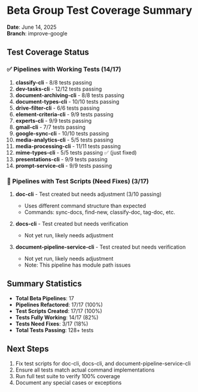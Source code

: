 # Beta Group Test Coverage Summary

**Date**: June 14, 2025  
**Branch**: improve-google  

## Test Coverage Status

### ✅ Pipelines with Working Tests (14/17)
1. **classify-cli** - 8/8 tests passing
2. **dev-tasks-cli** - 12/12 tests passing  
3. **document-archiving-cli** - 8/8 tests passing
4. **document-types-cli** - 10/10 tests passing
5. **drive-filter-cli** - 6/6 tests passing
6. **element-criteria-cli** - 9/9 tests passing
7. **experts-cli** - 9/9 tests passing
8. **gmail-cli** - 7/7 tests passing
9. **google-sync-cli** - 10/10 tests passing
10. **media-analytics-cli** - 5/5 tests passing
11. **media-processing-cli** - 11/11 tests passing
12. **mime-types-cli** - 5/5 tests passing ✅ (just fixed)
13. **presentations-cli** - 9/9 tests passing
14. **prompt-service-cli** - 9/9 tests passing

### 🚧 Pipelines with Test Scripts (Need Fixes) (3/17)
1. **doc-cli** - Test created but needs adjustment (3/10 passing)
   - Uses different command structure than expected
   - Commands: sync-docs, find-new, classify-doc, tag-doc, etc.
   
2. **docs-cli** - Test created but needs verification
   - Not yet run, likely needs adjustment
   
3. **document-pipeline-service-cli** - Test created but needs verification
   - Not yet run, likely needs adjustment
   - Note: This pipeline has module path issues

## Summary Statistics
- **Total Beta Pipelines**: 17
- **Pipelines Refactored**: 17/17 (100%)
- **Test Scripts Created**: 17/17 (100%)
- **Tests Fully Working**: 14/17 (82%)
- **Tests Need Fixes**: 3/17 (18%)
- **Total Tests Passing**: 128+ tests

## Next Steps
1. Fix test scripts for doc-cli, docs-cli, and document-pipeline-service-cli
2. Ensure all tests match actual command implementations
3. Run full test suite to verify 100% coverage
4. Document any special cases or exceptions